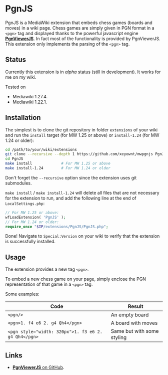 # PgnJS
PgnJS is a MediaWiki extension that embeds chess games (boards and moves) in a wiki page. Chess games are
simply given in PGN format in a `<pgn>` tag and displayed thanks to the powerful javascript engine
[**PgnViewerJS**](https://github.com/mliebelt/PgnViewerJS). In fact most of the functionality is provided by
PgnViewerJS. This extension only implements the parsing of the `<pgn>` tag.

## Status
Currently this extension is in *alpha* status (still in development). It works for me on my wiki.

Tested on
* Mediawiki 1.27.4.
* Mediawiki 1.22.1.

## Installation

The simplest is to clone the git repository in folder `extensions` of your wiki and run the `install`
target (for MW 1.25 or above) or `install-1.24` (for MW 1.24 or older):

```bash
cd /path/to/your/wiki/extensions
git clone --recursive --depth 1 https://github.com/xeyownt/mwpgnjs PgnJS
cd PgnJS
make install             # For MW 1.25 or above
make install-1.24        # For MW 1.24 or older
```
Don't forget the `--recursive` option since the extension uses git submodules.

`make install` / `make install-1.24` will delete all files that are not necessary for the extension to
run, and add the following line at the end of `LocalSettings.php`:
```php
// For MW 1.25 or above:
wfLoadExtension( 'PgnJS' );
// For MW 1.24 or older:
require_once "$IP/extensions/PgnJS/PgnJS.php";
```

Done! Navigate to `Special:Version` on your wiki to verify that the extension is successfully installed.

## Usage
The extension provides a new tag `<pgn>`.

To embed a new chess game on your page, simply enclose the PGN representation of that game in a `<pgn>`
tag.

Some examples:

Code                  | Result
----------------------|-----------
`<pgn/>` | An empty board
`<pgn>1. f4 e6 2. g4 Qh4</pgn>` | A board with moves
`<pgn style="width: 320px">1. f3 e6 2. g4 Qh4</pgn>` | Same but with some styling

## Links

* [**PgnViewerJS** on GitHub](https://github.com/mliebelt/PgnViewerJS).

